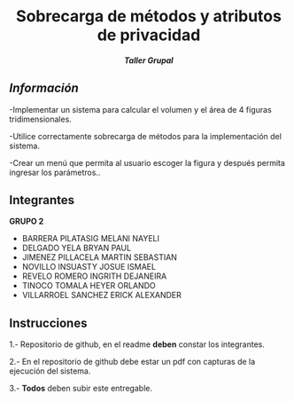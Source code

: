 # <center>Sobrecarga de métodos y atributos de privacidad</center>

<center><h5> Taller Grupal </h5></center>

## *Información*

-Implementar un sistema para calcular el volumen y el área de 4 figuras tridimensionales.

-Utilice correctamente sobrecarga de métodos para la implementación del sistema.

-Crear un menú que permita al usuario escoger la figura y después permita ingresar los parámetros..

## Integrantes
**GRUPO 2**
 - BARRERA PILATASIG MELANI NAYELI
 - DELGADO YELA BRYAN PAUL 
 - JIMENEZ  PILLACELA MARTIN SEBASTIAN 
 - NOVILLO INSUASTY JOSUE ISMAEL 
 - REVELO ROMERO INGRITH DEJANEIRA 
 - TINOCO TOMALA HEYER ORLANDO 
 - VILLARROEL SANCHEZ ERICK ALEXANDER

## Instrucciones
1.- Repositorio de github, en el readme  **deben**  constar los integrantes.

2.- En el repositorio de github debe estar un pdf con capturas de la ejecución del sistema.

3.- **Todos**  deben subir este entregable.


